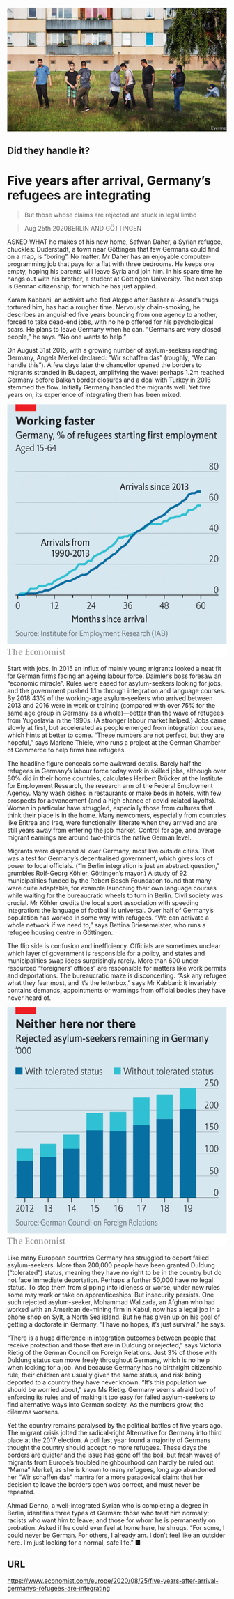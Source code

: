 ![](./images/20200829_EUP002.jpg)

## Did they handle it?

# Five years after arrival, Germany’s refugees are integrating

> But those whose claims are rejected are stuck in legal limbo

> Aug 25th 2020BERLIN AND GÖTTINGEN

ASKED WHAT he makes of his new home, Safwan Daher, a Syrian refugee, chuckles: Duderstadt, a town near Göttingen that few Germans could find on a map, is “boring”. No matter. Mr Daher has an enjoyable computer-programming job that pays for a flat with three bedrooms. He keeps one empty, hoping his parents will leave Syria and join him. In his spare time he hangs out with his brother, a student at Göttingen University. The next step is German citizenship, for which he has just applied.

Karam Kabbani, an activist who fled Aleppo after Bashar al-Assad’s thugs tortured him, has had a rougher time. Nervously chain-smoking, he describes an anguished five years bouncing from one agency to another, forced to take dead-end jobs, with no help offered for his psychological scars. He plans to leave Germany when he can. “Germans are very closed people,” he says. “No one wants to help.”

On August 31st 2015, with a growing number of asylum-seekers reaching Germany, Angela Merkel declared: “Wir schaffen das” (roughly, “We can handle this”). A few days later the chancellor opened the borders to migrants stranded in Budapest, amplifying the wave: perhaps 1.2m reached Germany before Balkan border closures and a deal with Turkey in 2016 stemmed the flow. Initially Germany handled the migrants well. Yet five years on, its experience of integrating them has been mixed.



![](./images/20200829_EUC314_0.png)

Start with jobs. In 2015 an influx of mainly young migrants looked a neat fit for German firms facing an ageing labour force. Daimler’s boss foresaw an “economic miracle”. Rules were eased for asylum-seekers looking for jobs, and the government pushed 1.1m through integration and language courses. By 2018 43% of the working-age asylum-seekers who arrived between 2013 and 2016 were in work or training (compared with over 75% for the same age group in Germany as a whole)—better than the wave of refugees from Yugoslavia in the 1990s. (A stronger labour market helped.) Jobs came slowly at first, but accelerated as people emerged from integration courses, which hints at better to come. “These numbers are not perfect, but they are hopeful,” says Marlene Thiele, who runs a project at the German Chamber of Commerce to help firms hire refugees.

The headline figure conceals some awkward details. Barely half the refugees in Germany’s labour force today work in skilled jobs, although over 80% did in their home countries, calculates Herbert Brücker at the Institute for Employment Research, the research arm of the Federal Employment Agency. Many wash dishes in restaurants or make beds in hotels, with few prospects for advancement (and a high chance of covid-related layoffs). Women in particular have struggled, especially those from cultures that think their place is in the home. Many newcomers, especially from countries like Eritrea and Iraq, were functionally illiterate when they arrived and are still years away from entering the job market. Control for age, and average migrant earnings are around two-thirds the native German level.

Migrants were dispersed all over Germany; most live outside cities. That was a test for Germany’s decentralised government, which gives lots of power to local officials. (“In Berlin integration is just an abstract question,” grumbles Rolf-Georg Köhler, Göttingen’s mayor.) A study of 92 municipalities funded by the Robert Bosch Foundation found that many were quite adaptable, for example launching their own language courses while waiting for the bureaucratic wheels to turn in Berlin. Civil society was crucial. Mr Köhler credits the local sport association with speeding integration: the language of football is universal. Over half of Germany’s population has worked in some way with refugees. “We can activate a whole network if we need to,” says Bettina Briesemeister, who runs a refugee housing centre in Göttingen.

The flip side is confusion and inefficiency. Officials are sometimes unclear which layer of government is responsible for a policy, and states and municipalities swap ideas surprisingly rarely. More than 600 under-resourced “foreigners’ offices” are responsible for matters like work permits and deportations. The bureaucratic maze is disconcerting. “Ask any refugee what they fear most, and it’s the letterbox,” says Mr Kabbani: it invariably contains demands, appointments or warnings from official bodies they have never heard of.



![](./images/20200829_EUC316.png)

Like many European countries Germany has struggled to deport failed asylum-seekers. More than 200,000 people have been granted Duldung (“tolerated”) status, meaning they have no right to be in the country but do not face immediate deportation. Perhaps a further 50,000 have no legal status. To stop them from slipping into idleness or worse, under new rules some may work or take on apprenticeships. But insecurity persists. One such rejected asylum-seeker, Mohammad Walizada, an Afghan who had worked with an American de-mining firm in Kabul, now has a legal job in a phone shop on Sylt, a North Sea island. But he has given up on his goal of getting a doctorate in Germany. “I have no hopes, it’s just survival,” he says.

“There is a huge difference in integration outcomes between people that receive protection and those that are in Duldung or rejected,” says Victoria Rietig of the German Council on Foreign Relations. Just 3% of those with Duldung status can move freely throughout Germany, which is no help when looking for a job. And because Germany has no birthright citizenship rule, their children are usually given the same status, and risk being deported to a country they have never known. “It’s this population we should be worried about,” says Ms Rietig. Germany seems afraid both of enforcing its rules and of making it too easy for failed asylum-seekers to find alternative ways into German society. As the numbers grow, the dilemma worsens.

Yet the country remains paralysed by the political battles of five years ago. The migrant crisis jolted the radical-right Alternative for Germany into third place at the 2017 election. A poll last year found a majority of Germans thought the country should accept no more refugees. These days the borders are quieter and the issue has gone off the boil, but fresh waves of migrants from Europe’s troubled neighbourhood can hardly be ruled out. “Mama” Merkel, as she is known to many refugees, long ago abandoned her “Wir schaffen das” mantra for a more paradoxical claim: that her decision to leave the borders open was correct, and must never be repeated.

Ahmad Denno, a well-integrated Syrian who is completing a degree in Berlin, identifies three types of German: those who treat him normally; racists who want him to leave; and those for whom he is permanently on probation. Asked if he could ever feel at home here, he shrugs. “For some, I could never be German. For others, I already am. I don’t feel like an outsider here. I’m just looking for a normal, safe life.” ■

## URL

https://www.economist.com/europe/2020/08/25/five-years-after-arrival-germanys-refugees-are-integrating
